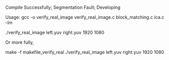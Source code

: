 Compile Successfully;
Segmentation Fault;
Developing


Usage: 
gcc -o verify_real_image verify_real_image.c block_matching.c ica.c -lm

./verify_real_image left.yuv right.yuv 1920 1080



Or more fully,

make -f makefile_verify_real 
./verify_real_image left.yuv right.yuv 1920 1080

